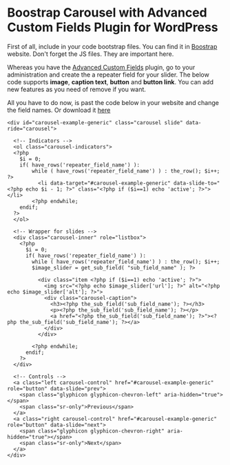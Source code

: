 # Boostrap Carousel with Advanced Custom Fields Plugin for WordPress

First of all, include in your code bootstrap files. You can find it in [Boostrap](http://getbootstrap.com/getting-started/) website. Don't forget the JS files. They are important here.

Whereas you have the [Advanced Custom Fields](https://www.advancedcustomfields.com) plugin, go to your administration and create the a repeater field for your slider. The below code supports **image**, **caption text**, **button** and **button link**. You can add new features as you need of remove if you want.

All you have to do now, is past the code below in your website and change the field names. Or download it [here](https://github.com/quevenrib/wp-help/blob/master/sliders/slider-carousel.php)

    <div id="carousel-example-generic" class="carousel slide" data-ride="carousel">
    
      <!-- Indicators -->
      <ol class="carousel-indicators">
      <?php 
        $i = 0;
        if( have_rows('repeater_field_name') ):
            while ( have_rows('repeater_field_name') ) : the_row(); $i++; ?>
              <li data-target="#carousel-example-generic" data-slide-to="<?php echo $i - 1; ?>" class="<?php if ($i==1) echo 'active'; ?>"></li>    
            <?php endwhile;
        endif;
      ?>
      </ol>

      <!-- Wrapper for slides -->
      <div class="carousel-inner" role="listbox">
        <?php
          $i = 0;
          if( have_rows('repeater_field_name') ):
            while ( have_rows('repeater_field_name') ) : the_row(); $i++; 
            $image_slider = get_sub_field( "sub_field_name" ); ?>
            
              <div class="item <?php if ($i==1) echo 'active'; ?>">
                <img src="<?php echo $image_slider['url']; ?>" alt="<?php echo $image_slider['alt']; ?>">
                <div class="carousel-caption">
                  <h3><?php the_sub_field('sub_field_name'); ?></h3>
                  <p><?php the_sub_field('sub_field_name'); ?></p>
                  <a href="<?php the_sub_field('sub_field_name'); ?>"><?php the_sub_field('sub_field_name'); ?></a>
                </div>
              </div>
              
            <?php endwhile;
          endif;
        ?>
      </div>

      <!-- Controls -->
      <a class="left carousel-control" href="#carousel-example-generic" role="button" data-slide="prev">
        <span class="glyphicon glyphicon-chevron-left" aria-hidden="true"></span>
        <span class="sr-only">Previous</span>
      </a>
      <a class="right carousel-control" href="#carousel-example-generic" role="button" data-slide="next">
        <span class="glyphicon glyphicon-chevron-right" aria-hidden="true"></span>
        <span class="sr-only">Next</span>
      </a>
    </div>
